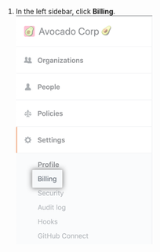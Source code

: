 1. In the left sidebar, click **Billing**. ![Billing tab in the enterprise account settings sidebar](/assets/images/help/business-accounts/settings-billing-tab.png)
